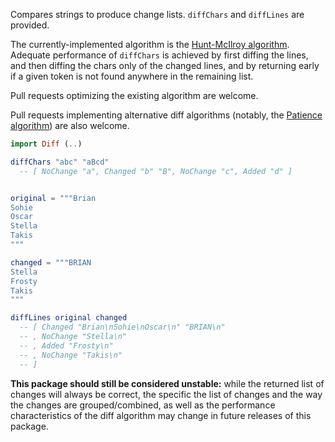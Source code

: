 
Compares strings to produce change lists.  `diffChars` and `diffLines` are provided.

The currently-implemented algorithm is the [Hunt-McIlroy algorithm](http://en.wikipedia.org/wiki/Hunt%E2%80%93McIlroy_algorithm).  Adequate performance of `diffChars` is achieved by first diffing the lines, and then diffing the chars only of the changed lines, and by returning early if a given token is not found anywhere in the remaining list.

Pull requests optimizing the existing algorithm are welcome.

Pull requests implementing alternative diff algorithms (notably, the [Patience algorithm](http://alfedenzo.livejournal.com/170301.html)) are also welcome.

```elm
import Diff (..)

diffChars "abc" "aBcd"
  -- [ NoChange "a", Changed "b" "B", NoChange "c", Added "d" ]


original = """Brian
Sohie
Oscar
Stella
Takis
"""

changed = """BRIAN
Stella
Frosty
Takis
"""

diffLines original changed
  -- [ Changed "Brian\nSohie\nOscar\n" "BRIAN\n"
  -- , NoChange "Stella\n"
  -- , Added "Frosty\n"
  -- , NoChange "Takis\n"
  -- ]
```

**This package should still be considered unstable:** while the returned list of changes will always be correct, the specific the list of changes and the way the changes are grouped/combined, as well as the performance characteristics of the diff algorithm may change in future releases of this package.
